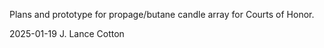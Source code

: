 Plans and prototype for propage/butane candle array for Courts of Honor.

2025-01-19
J. Lance Cotton
